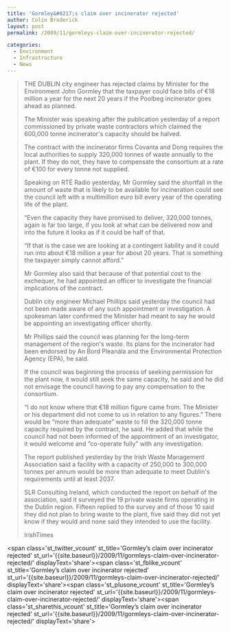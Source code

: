 ```yaml
---
title: 'Gormley&#8217;s claim over incinerator rejected'
author: Colin Broderick
layout: post
permalink: /2009/11/gormleys-claim-over-incinerator-rejected/

categories:
  - Environment
  - Infrastructure
  - News
---
```

> THE DUBLIN city engineer has rejected claims by Minister for the Environment John Gormley that the taxpayer could face bills of €18 million a year for the next 20 years if the Poolbeg incinerator goes ahead as planned.
> 
> The Minister was speaking after the publication yesterday of a report commissioned by private waste contractors which claimed the 600,000 tonne incinerator's capacity should be halved.
> 
> The contract with the incinerator firms Covanta and Dong requires the local authorities to supply 320,000 tonnes of waste annually to the plant. If they do not, they have to compensate the consortium at a rate of €100 for every tonne not supplied.
> 
> Speaking on RTÉ Radio yesterday, Mr Gormley said the shortfall in the amount of waste that is likely to be available for incineration could see the council left with a multimillion euro bill every year of the operating life of the plant.
> 
> “Even the capacity they have promised to deliver, 320,000 tonnes, again is far too large, if you look at what can be delivered now and into the future it looks as if it could be half of that.
> 
> “If that is the case we are looking at a contingent liability and it could run into about €18 million a year for about 20 years. That is something the taxpayer simply cannot afford.”
> 
> <!--more-->
> 
> Mr Gormley also said that because of that potential cost to the exchequer, he had appointed an officer to investigate the financial implications of the contract.
> 
> Dublin city engineer Michael Phillips said yesterday the council had not been made aware of any such appointment or investigation. A spokesman later confirmed the Minister had meant to say he would be appointing an investigating officer shortly.
> 
> Mr Phillips said the council was planning for the long-term management of the region's waste. Its plans for the incinerator had been endorsed by An Bord Pleanála and the Environmental Protection Agency (EPA), he said.
> 
> If the council was beginning the process of seeking permission for the plant now, it would still seek the same capacity, he said and he did not envisage the council having to pay any compensation to the consortium.
> 
> “I do not know where that €18 million figure came from. The Minister or his department did not come to us in relation to any figures.” There would be “more than adequate” waste to fill the 320,000 tonne capacity required by the contract, he said. He added that while the council had not been informed of the appointment of an investigator, it would welcome and “co-operate fully” with any investigation.
> 
> The report published yesterday by the Irish Waste Management Association said a facility with a capacity of 250,000 to 300,000 tonnes per annum would be more than adequate to meet Dublin's requirements until at least 2037.
> 
> SLR Consulting Ireland, which conducted the report on behalf of the association, said it surveyed the 19 private waste firms operating in the Dublin region. Fifteen replied to the survey and of those 10 said they did not plan to bring waste to the plant, five said they did not yet know if they would and none said they intended to use the facility.
> 
> IrishTimes

<span class='st\_twitter\_vcount' st\_title='Gormley&#8217;s claim over incinerator rejected' st\_url='{{site.baseurl}}/2009/11/gormleys-claim-over-incinerator-rejected/' displayText='share'></span><span class='st\_fblike\_vcount' st\_title='Gormley&#8217;s claim over incinerator rejected' st\_url='{{site.baseurl}}/2009/11/gormleys-claim-over-incinerator-rejected/' displayText='share'></span><span class='st\_plusone\_vcount' st\_title='Gormley&#8217;s claim over incinerator rejected' st\_url='{{site.baseurl}}/2009/11/gormleys-claim-over-incinerator-rejected/' displayText='share'></span><span class='st\_sharethis\_vcount' st\_title='Gormley&#8217;s claim over incinerator rejected' st\_url='{{site.baseurl}}/2009/11/gormleys-claim-over-incinerator-rejected/' displayText='share'></span>